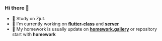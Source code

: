 ### Hi there 👋

<!--
**h1542462994/h1542462994** is a ✨ _special_ ✨ repository because its `README.md` (this file) appears on your GitHub profile.

Here are some ideas to get you started:

- 🔭 I’m currently working on ...
- 🌱 I’m currently learning ...
- 👯 I’m looking to collaborate on ...
- 🤔 I’m looking for help with ...
- 💬 Ask me about ...
- 📫 How to reach me: ...
- 😄 Pronouns: ...
- ⚡ Fun fact: ...
-->

- 🎫 Study on Zjut.
- 🛫 I'm currently working on [**flutter-class**](https://github.com/h1542462994/flutter-class) and [**server**](https://github.com/h1542462994/server)
- 🚀 My homework is usually update on [**homework.gallery**](https://github.com/h1542462994/homework.gallery) or repository start with **homework**
